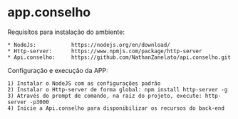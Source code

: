 # app.conselho

Requisítos para instalação do ambiente:

    * NodeJs:           https://nodejs.org/en/download/
    * Http-server:      https://www.npmjs.com/package/http-server
    * Api.conselho:     https://github.com/NathanZanelato/api.conselho.git

Configuração e execução da APP:

    1) Instalar o NodeJS com as configurações padrão
    2) Instalar o Http-server de forma global: npm install http-server -g
    3) Através do prompt de comando, na raiz do projeto, execute: http-server -p3000
    4) Inicie a Api.conselho para disponibilizar os recursos do back-end